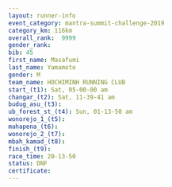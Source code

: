 ```yaml
---
layout: runner-info 
event_category: mantra-summit-challenge-2019 
category_km: 116km 
overall_rank:  9999
gender_rank: 
bib: 45
first_name: Masafumi
last_name: Yamamoto
gender: M
team_name: HOCHIMINH RUNNING CLUB
start_(t1): Sat, 05-00-00 am
changar_(t2): Sat, 11-39-41 am
budug_asu_(t3): 
ub_forest_st_(t4): Sun, 01-13-50 am
wonorejo_1_(t5): 
mahapena_(t6): 
wonorejo_2_(t7): 
mbah_kamad_(t8): 
finish_(t9): 
race_time: 20-13-50
status: DNF
certificate: 
---
```

